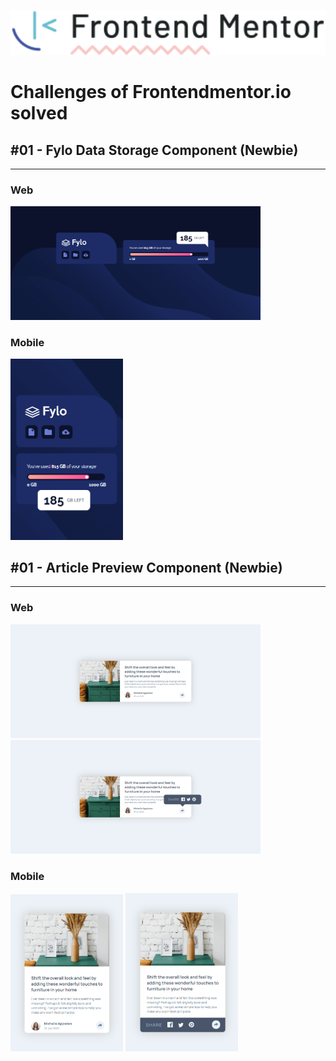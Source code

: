 <p align="center">
   <img src="readme-img/logo.svg" width="520"/>
</p>

# Challenges of Frontendmentor.io solved


## #01 - Fylo Data Storage Component (Newbie)
<hr>

### Web
<img src="readme-img/01-fylo-data-storage-component/fylo-data-storage-component-web.png" width="400px"/>

### Mobile
<img src="readme-img/01-fylo-data-storage-component/fylo-data-storage-component-mobile.png" width="180px"/>

## #01 - Article Preview Component (Newbie)
<hr>

### Web
<img src="readme-img/02-article-preview-component/article-preview-component-web1.png" width="400px"/>
<img src="readme-img/02-article-preview-component/article-preview-component-web2.png" width="400px"/>

### Mobile
<img src="readme-img/02-article-preview-component/article-preview-component-mobile1.png" width="180px"/>
<img src="readme-img/02-article-preview-component/article-preview-component-mobile2.png" width="180px"/>